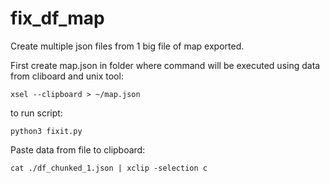 # fix_df_map
Create multiple json files from 1 big file of map exported.

First create map.json in folder where command will be executed using data from cliboard and unix tool:

`xsel --clipboard > ~/map.json`

to run script:

`python3 fixit.py`

Paste data from file to clipboard:

`cat ./df_chunked_1.json | xclip -selection c`
